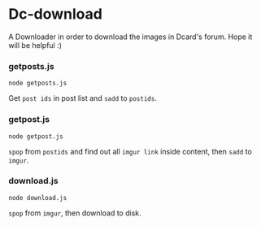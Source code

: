 # Dc-download

A Downloader in order to download the images in Dcard's forum. Hope it will be helpful :)

### getposts.js
```node getposts.js```

Get `post ids` in post list and `sadd` to `postids`.

### getpost.js
```node getpost.js```

`spop` from `postids` and find out all `imgur link` inside content, then `sadd` to `imgur`.

### download.js
```node download.js```

`spop` from `imgur`, then download to disk.
